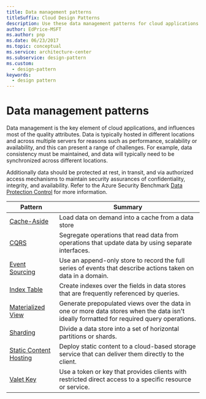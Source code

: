 ```yaml
---
title: Data management patterns
titleSuffix: Cloud Design Patterns
description: Use these data management patterns for cloud applications. Data management is a key element that influences most of the quality attributes.
author: EdPrice-MSFT
ms.author: pnp
ms.date: 06/23/2017
ms.topic: conceptual
ms.service: architecture-center
ms.subservice: design-pattern
ms.custom:
  - design-pattern
keywords:
  - design pattern
---
```


# Data management patterns

Data management is the key element of cloud applications, and influences most of the quality attributes. Data is typically hosted in different locations and across multiple servers for reasons such as performance, scalability or availability, and this can present a range of challenges. For example, data consistency must be maintained, and data will typically need to be synchronized across different locations.

Additionally data should be protected at rest, in transit, and via authorized access mechanisms to maintain security assurances of confidentiality, integrity, and availability. Refer to the Azure Security Benchmark [Data Protection Control](/azure/security/benchmarks/security-controls-v3-data-protection) for more information.

|                        Pattern                         |                                                                  Summary                                                                  |
|--------------------------------------------------------|-------------------------------------------------------------------------------------------------------------------------------------------|
|            [Cache-Aside](../cache-aside.md)            |                                            Load data on demand into a cache from a data store                                             |
|                   [CQRS](../cqrs.md)                   |                    Segregate operations that read data from operations that update data by using separate interfaces.                     |
|         [Event Sourcing](../event-sourcing.md)         |               Use an append-only store to record the full series of events that describe actions taken on data in a domain.               |
|            [Index Table](../index-table.md)            |                         Create indexes over the fields in data stores that are frequently referenced by queries.                          |
|      [Materialized View](../materialized-view.md)      | Generate prepopulated views over the data in one or more data stores when the data isn't ideally formatted for required query operations. |
|               [Sharding](../sharding.md)               |                                    Divide a data store into a set of horizontal partitions or shards.                                     |
| [Static Content Hosting](../static-content-hosting.md) |                   Deploy static content to a cloud-based storage service that can deliver them directly to the client.                    |
|              [Valet Key](../valet-key.md)              |                 Use a token or key that provides clients with restricted direct access to a specific resource or service.                 |

